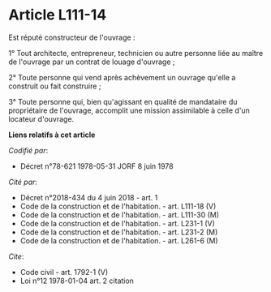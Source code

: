 # Article L111-14

Est réputé constructeur de l'ouvrage :

1° Tout architecte, entrepreneur, technicien ou autre personne liée au maître de l'ouvrage par un contrat de louage
d'ouvrage ;

2° Toute personne qui vend après achèvement un ouvrage qu'elle a construit ou fait construire ;

3° Toute personne qui, bien qu'agissant en qualité de mandataire du propriétaire de l'ouvrage, accomplit une mission
assimilable à celle d'un locateur d'ouvrage.

**Liens relatifs à cet article**

_Codifié par_:

  - Décret n°78-621 1978-05-31 JORF 8 juin 1978

_Cité par_:

  - Décret n°2018-434 du 4 juin 2018 - art. 1
  - Code de la construction et de l'habitation. - art. L111-18 (V)
  - Code de la construction et de l'habitation. - art. L111-30 (M)
  - Code de la construction et de l'habitation. - art. L231-1 (V)
  - Code de la construction et de l'habitation. - art. L231-2 (M)
  - Code de la construction et de l'habitation. - art. L261-6 (M)

_Cite_:

  - Code civil - art. 1792-1 (V)
  - Loi n°12 1978-01-04 art. 2 citation
